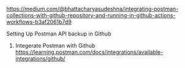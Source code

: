 https://medium.com/@bhattacharyasudeshna/integrating-postman-collections-with-github-repository-and-running-in-github-actions-workflows-b3af2061b7d9



Setting Up Postman API backup in Github
1) Integerate Postman with Github
  https://learning.postman.com/docs/integrations/available-integrations/github/ 

 
